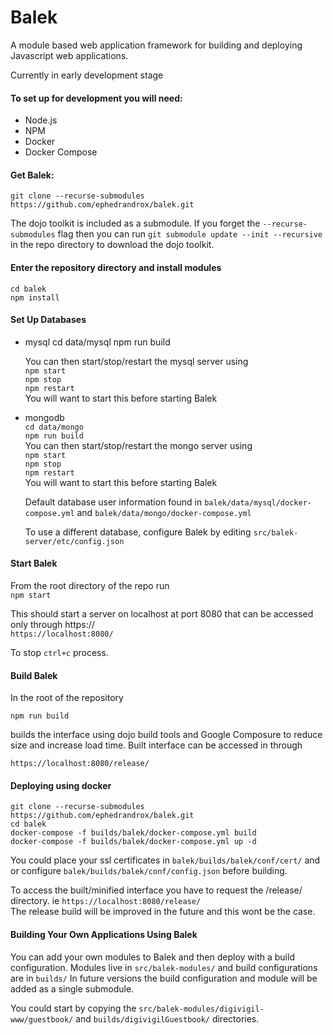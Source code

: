 # **Balek**
A module based web application framework for building and deploying Javascript web applications.
  
Currently in early development stage


#### To set up for development you will need:  

 * Node.js
 * NPM
 * Docker
 * Docker Compose

#### Get Balek:  

    git clone --recurse-submodules https://github.com/ephedrandrox/balek.git 

The dojo toolkit is included as a submodule. If you forget the `--recurse-submodules` flag then you can run `git submodule update --init --recursive` in the repo directory to download the dojo toolkit.

#### Enter the repository directory and install modules  
    cd balek  
    npm install


#### Set Up Databases
 * mysql 
    cd data/mysql
    npm run build
   
    You can then start/stop/restart the mysql server using  
    `npm start`  
    `npm stop`  
    `npm restart`  
    You will want to start this before starting Balek
 * mongodb  
     `cd data/mongo`  
     `npm run build`  
      You can then start/stop/restart the mongo server using  
      `npm start`  
      `npm stop`  
      `npm restart`  
    You will want to start this before starting Balek  

    Default database user information found in `balek/data/mysql/docker-compose.yml` and `balek/data/mongo/docker-compose.yml`  
    
    To use a different database, configure Balek by editing `src/balek-server/etc/config.json`
    
#### Start Balek  
From the root directory of the repo run  
`npm start`  

This should start a server on localhost at port 8080 that can be accessed only through https://  
`https://localhost:8080/`  

To stop `ctrl+c` process.

#### Build Balek
In the root of the repository

`npm run build`  

builds the interface using dojo build tools and Google Composure to reduce size and increase 
load time. Built interface can be accessed in through  

`https://localhost:8080/release/`  


#### Deploying using docker
 `git clone --recurse-submodules https://github.com/ephedrandrox/balek.git`  
 `cd balek`  
 `docker-compose -f builds/balek/docker-compose.yml build`  
 `docker-compose -f builds/balek/docker-compose.yml up -d`
 
 You could place your ssl certificates in `balek/builds/balek/conf/cert/` and or configure `balek/builds/balek/conf/config.json` before building.
 
 To access the built/minified interface you have to request the /release/ directory. ie `https://localhost:8080/release/`  
 The release build will be improved in the future and this wont be the case.


#### Building Your Own Applications Using Balek 
You can add your own modules to Balek and then deploy with a build configuration. Modules live in  `src/balek-modules/` and build configurations are in `builds/`  In future versions the build configuration and module will be added as a single submodule.

You could start by copying the `src/balek-modules/digivigil-www/guestbook/` and `builds/digivigilGuestbook/` directories.
